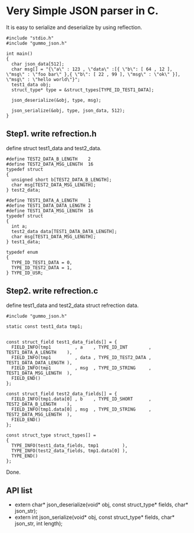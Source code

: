 # Very Simple JSON parser in C.
It is easy to serialize and deserialize by using reflection.
```
#include "stdio.h"
#include "gummo_json.h"

int main()
{
  char json_data[512];
  char msg[] = "{\"a\" : 123 , \"data\" :[{ \"b\": [ 64 , 12 ], \"msg\" : \"foo bar\" },{ \"b\": [ 22 , 99 ], \"msg\" : \"ok\" }],  \"msg\" : \"hello world\"}";	
  test1_data obj;
  struct_type* type = &struct_types[TYPE_ID_TEST1_DATA];

  json_deserialize(&obj, type, msg);

  json_serialize(&obj, type, json_data, 512);
}
```

## Step1. write refrection.h
 define struct test1_data and test2_data.
```
#define TEST2_DATA_B_LENGTH    2
#define TEST2_DATA_MSG_LENGTH  16
typedef struct
{
  unsigned short b[TEST2_DATA_B_LENGTH];
  char msg[TEST2_DATA_MSG_LENGTH];
} test2_data;

#define TEST1_DATA_A_LENGTH    1
#define TEST1_DATA_DATA_LENGTH 2
#define TEST1_DATA_MSG_LENGTH  16
typedef struct
{
  int a;
  test2_data data[TEST1_DATA_DATA_LENGTH];
  char msg[TEST1_DATA_MSG_LENGTH];
} test1_data;

typedef enum
{
  TYPE_ID_TEST1_DATA = 0,
  TYPE_ID_TEST2_DATA = 1,
} TYPE_ID_USR;
```


## Step2. write refrection.c
 define test1_data and test2_data struct refrection data.
```
#include "gummo_json.h"

static const test1_data tmp1;


const struct_field test1_data_fields[] = {
  FIELD_INFO(tmp1         , a    , TYPE_ID_INT        , TEST1_DATA_A_LENGTH    ),
  FIELD_INFO(tmp1         , data , TYPE_ID_TEST2_DATA , TEST1_DATA_DATA_LENGTH ),
  FIELD_INFO(tmp1         , msg  , TYPE_ID_STRING     , TEST1_DATA_MSG_LENGTH  ),
  FIELD_END()
};

const struct_field test2_data_fields[] = {
  FIELD_INFO(tmp1.data[0] , b    , TYPE_ID_SHORT      , TEST2_DATA_B_LENGTH    ),
  FIELD_INFO(tmp1.data[0] , msg  , TYPE_ID_STRING     , TEST2_DATA_MSG_LENGTH  ),
  FIELD_END()
};

const struct_type struct_types[] =
{
  TYPE_INFO(test1_data_fields, tmp1         ),
  TYPE_INFO(test2_data_fields, tmp1.data[0] ),
  TYPE_END()
};
```


Done.

## API list
* extern char* json_deserialize(void* obj, const struct_type* fields, char* json_str);
* extern int json_serialize(void* obj, const struct_type* fields, char* json_str, int length);
